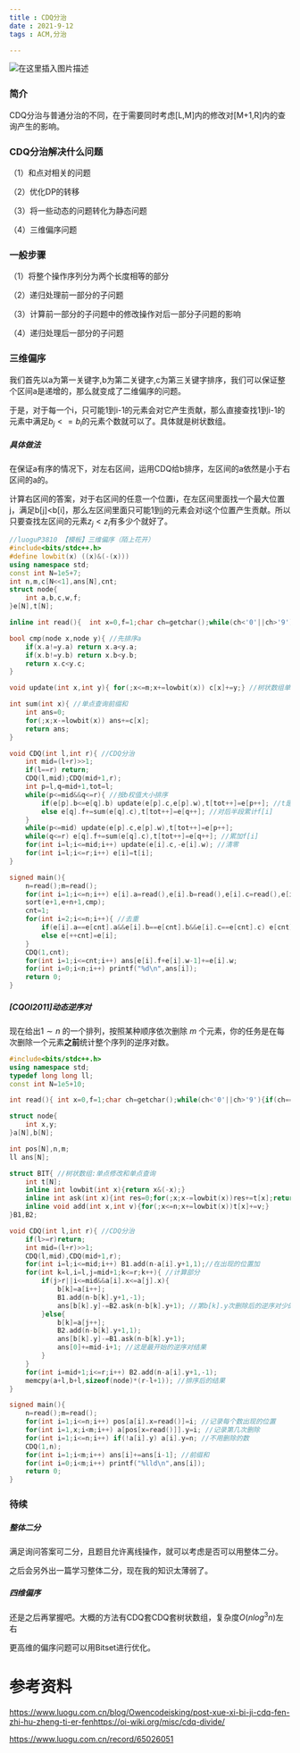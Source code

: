```yaml
---
title : CDQ分治
date : 2021-9-12
tags : ACM,分治

---
```



![在这里插入图片描述](https://img-blog.csdnimg.cn/4ffb77feddac41909f72ef9c9d780633.png?x-oss-process=image/watermark,type_d3F5LXplbmhlaQ,shadow_50,text_Q1NETiBAUldMaW5ubw==,size_20,color_FFFFFF,t_70,g_se,x_16#pic_center)

### 简介

CDQ分治与普通分治的不同，在于需要同时考虑[L,M]内的修改对[M+1,R]内的查询产生的影响。



### CDQ分治解决什么问题

（1）和点对相关的问题

（2）优化DP的转移

（3）将一些动态的问题转化为静态问题

（4）三维偏序问题



### 一般步骤

（1）将整个操作序列分为两个长度相等的部分

（2）递归处理前一部分的子问题

（3）计算前一部分的子问题中的修改操作对后一部分子问题的影响

（4）递归处理后一部分的子问题



### 三维偏序

我们首先以a为第一关键字,b为第二关键字,c为第三关键字排序，我们可以保证整个区间a是递增的，那么就变成了二维偏序的问题。

于是，对于每一个i，只可能1到i-1的元素会对它产生贡献，那么直接查找1到i-1的元素中满足$b_j<=b_i$的元素个数就可以了。具体就是树状数组。

##### 具体做法

在保证a有序的情况下，对左右区间，运用CDQ给b排序，左区间的a依然是小于右区间的a的。

计算右区间的答案，对于右区间的任意一个位置i，在左区间里面找一个最大位置j，满足b[j]<b[i]，那么左区间里面只可能1到j的元素会对i这个位置产生贡献。所以只要查找左区间的元素$z_j<z_i$有多少个就好了。



```cpp
//luoguP3810 【模板】三维偏序（陌上花开）
#include<bits/stdc++.h>
#define lowbit(x) ((x)&(-(x)))
using namespace std;
const int N=1e5+7;
int n,m,c[N<<1],ans[N],cnt; 
struct node{
	int a,b,c,w,f; 
}e[N],t[N];

inline int read(){	int x=0,f=1;char ch=getchar();while(ch<'0'||ch>'9'){if(ch=='-') f=f*-1;ch=getchar();}while(ch>='0'&&ch<='9'){x=x*10+ch-'0';ch=getchar();}return x*f;}

bool cmp(node x,node y){ //先排序a 
	if(x.a!=y.a) return x.a<y.a;
	if(x.b!=y.b) return x.b<y.b;
	return x.c<y.c;
}

void update(int x,int y){ for(;x<=m;x+=lowbit(x)) c[x]+=y;} //树状数组单点加 

int sum(int x){ //单点查询前缀和
	int ans=0;
	for(;x;x-=lowbit(x)) ans+=c[x];
	return ans;
}

void CDQ(int l,int r){ //CDQ分治 
	int mid=(l+r)>>1; 
	if(l==r) return; 
	CDQ(l,mid);CDQ(mid+1,r);
	int p=l,q=mid+1,tot=l;
	while(p<=mid&&q<=r){ //按b权值大小排序 
		if(e[p].b<=e[q].b) update(e[p].c,e[p].w),t[tot++]=e[p++]; //t是排序后的数组 
		else e[q].f+=sum(e[q].c),t[tot++]=e[q++]; //对后半段累计f[i] 
	}
	while(p<=mid) update(e[p].c,e[p].w),t[tot++]=e[p++];  
	while(q<=r) e[q].f+=sum(e[q].c),t[tot++]=e[q++]; //累加f[i]
	for(int i=l;i<=mid;i++) update(e[i].c,-e[i].w); //清零 
	for(int i=l;i<=r;i++) e[i]=t[i]; 
}

signed main(){
	n=read();m=read();
	for(int i=1;i<=n;i++) e[i].a=read(),e[i].b=read(),e[i].c=read(),e[i].w=1;
	sort(e+1,e+n+1,cmp);
	cnt=1;
	for(int i=2;i<=n;i++){ //去重 
		if(e[i].a==e[cnt].a&&e[i].b==e[cnt].b&&e[i].c==e[cnt].c) e[cnt].w++;
		else e[++cnt]=e[i];
	}
	CDQ(1,cnt);
	for(int i=1;i<=cnt;i++) ans[e[i].f+e[i].w-1]+=e[i].w;
	for(int i=0;i<n;i++) printf("%d\n",ans[i]);
	return 0;
}

```



##### [CQOI2011\]动态逆序对

现在给出$1\sim n$ 的一个排列，按照某种顺序依次删除 $m$ 个元素，你的任务是在每次删除一个元素**之前**统计整个序列的逆序对数。

```cpp
#include<bits/stdc++.h>
using namespace std;
typedef long long ll;
const int N=1e5+10;

int read(){	int x=0,f=1;char ch=getchar();while(ch<'0'||ch>'9'){if(ch=='-') f=f*-1;ch=getchar();}while(ch>='0'&&ch<='9'){x=(x<<3)+(x<<1)+ch-'0';ch=getchar();}return x*f;}

struct node{
    int x,y;
}a[N],b[N];

int pos[N],n,m;
ll ans[N];

struct BIT{ //树状数组:单点修改和单点查询 
    int t[N];
    inline int lowbit(int x){return x&(-x);}
	inline int ask(int x){int res=0;for(;x;x-=lowbit(x))res+=t[x];return res;}
    inline void add(int x,int v){for(;x<=n;x+=lowbit(x))t[x]+=v;}
}B1,B2;

void CDQ(int l,int r){ //CDQ分治 
    if(l>=r)return;
    int mid=(l+r)>>1;
    CDQ(l,mid),CDQ(mid+1,r);
    for(int i=l;i<=mid;i++) B1.add(n-a[i].y+1,1);//在出现的位置加 
    for(int k=l,i=l,j=mid+1;k<=r;k++){ //计算部分 
        if(j>r||i<=mid&&a[i].x<=a[j].x){
            b[k]=a[i++];
            B1.add(n-b[k].y+1,-1);
            ans[b[k].y]-=B2.ask(n-b[k].y+1); //第b[k].y次删除后的逆序对少的部分 
        }else{
            b[k]=a[j++]; 
            B2.add(n-b[k].y+1,1);
            ans[b[k].y]-=B1.ask(n-b[k].y+1);
            ans[0]+=mid-i+1; //这是最开始的逆序对结果 
        }
    }
    for(int i=mid+1;i<=r;i++) B2.add(n-a[i].y+1,-1);
    memcpy(a+l,b+l,sizeof(node)*(r-l+1)); //排序后的结果 
}

signed main(){
    n=read();m=read();
    for(int i=1;i<=n;i++) pos[a[i].x=read()]=i; //记录每个数出现的位置 
    for(int i=1,x;i<m;i++) a[pos[x=read()]].y=i; //记录第几次删除 
    for(int i=1;i<=n;i++) if(!a[i].y) a[i].y=n; //不用删除的数 
    CDQ(1,n);
    for(int i=1;i<m;i++) ans[i]+=ans[i-1]; //前缀和 
    for(int i=0;i<m;i++) printf("%lld\n",ans[i]);
    return 0;
}
```





### 待续

##### 整体二分

满足询问答案可二分，且题目允许离线操作，就可以考虑是否可以用整体二分。

之后会另外出一篇学习整体二分，现在我的知识太薄弱了。

##### 四维偏序

还是之后再掌握吧。大概的方法有CDQ套CDQ套树状数组，复杂度$O(nlog^3n)$左右

更高维的偏序问题可以用Bitset进行优化。



# 参考资料

https://www.luogu.com.cn/blog/Owencodeisking/post-xue-xi-bi-ji-cdq-fen-zhi-hu-zheng-ti-er-fenhttps://oi-wiki.org/misc/cdq-divide/

https://www.luogu.com.cn/record/65026051
